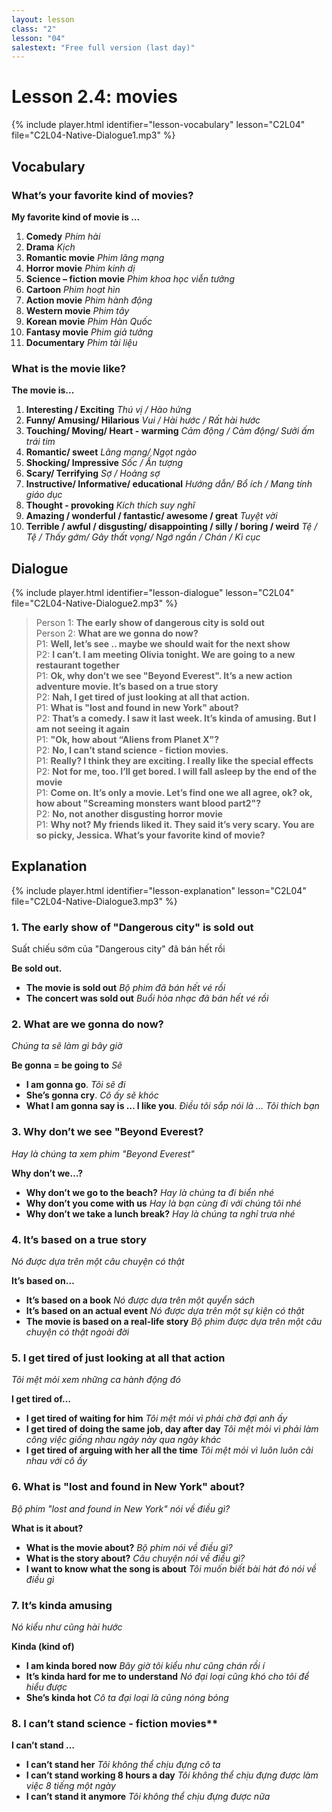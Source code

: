 ```yaml
---
layout: lesson
class: "2"
lesson: "04"
salestext: "Free full version (last day)"
---
```


# Lesson 2.4: movies

{% include player.html identifier="lesson-vocabulary" lesson="C2L04" file="C2L04-Native-Dialogue1.mp3" %}


## Vocabulary

### What’s your favorite kind of movies?

**My favorite kind of movie is ...**

1. **Comedy** *Phim hài*
2. **Drama** *Kịch*
3. **Romantic movie** *Phim lãng mạng*
4. **Horror movie** *Phim kinh dị*
5. **Science – fiction movie** *Phim khoa học viễn tưởng*
6. **Cartoon** *Phim hoạt hìn*
7. **Action movie** *Phim hành động*
8. **Western movie** *Phim tây*
9. **Korean movie** *Phim Hàn Quốc*
10. **Fantasy movie** *Phim giả tưởng*
11. **Documentary** *Phim tài liệu*

### What is the movie like?

**The movie is...**

1. **Interesting / Exciting** *Thú vị / Hào hứng*
2. **Funny/ Amusing/ Hilarious** *Vui / Hài hước / Rất hài hước*
3. **Touching/ Moving/ Heart - warming** *Cảm động / Cảm động/ Sưởi ấm trái tim*
4. **Romantic/ sweet** *Lãng mạng/ Ngọt ngào*
5. **Shocking/ Impressive** *Sốc / Ấn tượng*
6. **Scary/ Terrifying** *Sợ / Hoảng sợ*
7. **Instructive/ Informative/ educational** *Hướng dẫn/ Bổ ích / Mang tính giáo dục* 
8. **Thought - provoking** *Kích thích suy nghĩ*
9. **Amazing / wonderful / fantastic/ awesome / great** *Tuyệt vời*
10. **Terrible / awful / disgusting/ disappointing / silly / boring / weird** *Tệ / Tệ / Thấy gớm/ Gây thất vọng/ Ngớ ngần / Chán / Kì cục*

## Dialogue

{% include player.html identifier="lesson-dialogue" lesson="C2L04" file="C2L04-Native-Dialogue2.mp3" %}


> Person 1: **The early show of dangerous city is sold out**  
> Person 2: **What are we gonna do now?**  
> P1: **Well, let’s see .. maybe we should wait for the next show**  
> P2: **I can’t. I am meeting Olivia tonight. We are going to a new restaurant together**  
> P1: **Ok, why don’t we see "Beyond Everest". It’s a new action adventure movie. It’s based on a true story**  
> P2: **Nah, I get tired of just looking at all that action.**  
> P1: **What is "lost and found in new York" about?**  
> P2: **That’s a comedy. I saw it last week. It’s kinda of amusing. But I am not seeing it again**  
> P1: **"Ok, how about “Aliens from Planet X"?**  
> P2: **No, I can’t stand science - fiction movies.**  
> P1: **Really? I think they are exciting. I really like the special effects**  
> P2: **Not for me, too. I’ll get bored. I will fall asleep by the end of the movie**  
> P1: **Come on. It’s only a movie. Let’s find one we all agree, ok? ok, how about "Screaming monsters want blood part2"?**  
> P2: **No, not another disgusting horror movie**  
> P1: **Why not? My friends liked it. They said it’s very scary. You are so picky, Jessica. What’s your favorite kind of movie?**  

## Explanation

{% include player.html identifier="lesson-explanation" lesson="C2L04" file="C2L04-Native-Dialogue3.mp3" %}

### 1. The early show of "Dangerous city" is sold out

Suất chiếu sớm của "Dangerous city" đã bán hết rồi 

**Be sold out.**

- **The movie is sold out** *Bộ phim đã bán hết vé rồi*
- **The concert was sold out** *Buổi hòa nhạc đã bán hết vé rồi*

### 2. What are we gonna do now?

*Chúng ta sẽ làm gì bây giờ*

**Be gonna = be going to** *Sẽ*

- **I am gonna go**. *Tôi sẽ đi*
- **She’s gonna cry**. *Cô ấy sẽ khóc*
- **What I am gonna say is … I like you**. *Điều tôi sắp nói là … Tôi thích bạn* 

### 3. Why don’t we see "Beyond Everest?

*Hay là chúng ta xem phim "Beyond Everest"*

**Why don’t we…?**

- **Why don’t we go to the beach?** *Hay là chúng ta đi biển nhé*
- **Why don’t you come with us** *Hay là bạn cùng đi với chúng tôi nhé*
- **Why don’t we take a lunch break?** *Hay là chúng ta nghỉ trưa nhé*

### 4.  It’s based on a true story

*Nó được dựa trên một câu chuyện có thật*

**It’s based on…**

- **It’s based on a book** *Nó được dựa trên một quyển sách*
- **It’s based on an actual event** *Nó được dựa trên một sự kiện có thật*
- **The movie is based on a real-life story** *Bộ phim được dựa trên một câu chuyện có thật ngoài đời*

### 5.  I get tired of just looking at all that action

*Tôi mệt mỏi xem những ca hành động đó*

**I get tired of…**

- **I get tired of waiting for him** *Tôi mệt mỏi vì phải chờ đợi anh ấy*
- **I get tired of doing the same job, day after day** *Tôi mệt mỏi vì phải làm công việc giống nhau ngày này qua ngày khác*
- **I get tired of arguing with her all the time** *Tôi mệt mỏi vì luôn luôn cãi nhau với cô ấy*

### 6. What is "lost and found in New York" about?

*Bộ phim "lost and found in New York" nói về điều gì?*

**What is it about?**
- **What is the movie about?** *Bộ phim nói về điều gì?*
- **What is the story about?** *Câu chuyện nói về điều gì?*
- **I want to know what the song is about** *Tôi muốn biết bài hát đó nói về điều gì*


### 7. It’s kinda amusing

*Nó kiểu như cũng hài hước*

**Kinda (kind of)**

- **I am kinda bored now** *Bây giờ tôi kiểu như cũng chán rồi í*
- **It’s kinda hard for me to understand** *Nó đại loại cũng khó cho tôi để hiểu được*
- **She’s kinda hot** *Cô ta đại loại là cũng nóng bỏng*

### 8. I can’t stand science - fiction movies**

**I can’t stand …**

- **I can’t stand her** *Tôi không thể chịu đựng cô ta*
- **I can’t stand working 8 hours a day** *Tôi không thể chịu đựng được làm việc 8 tiếng một ngày*
- **I can’t stand it anymore** *Tôi không thể chịu đựng được nữa*

 
